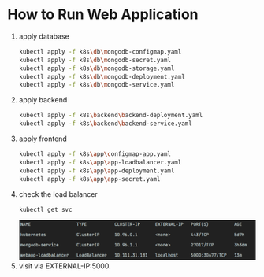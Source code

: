 # How to Run Web Application
1. apply database
    ```BASH
    kubectl apply -f k8s\db\mongodb-configmap.yaml
    kubectl apply -f k8s\db\mongodb-secret.yaml
    kubectl apply -f k8s\db\mongodb-storage.yaml
    kubectl apply -f k8s\db\mongodb-deployment.yaml
    kubectl apply -f k8s\db\mongodb-service.yaml
    ```
2. apply backend
   ```BASH
   kubectl apply -f k8s\backend\backend-deployment.yaml
   kubectl apply -f k8s\backend\backend-service.yaml
   ```
3. apply frontend
    ```BASH
    kubectl apply -f k8s\app\configmap-app.yaml
    kubectl apply -f k8s\app\app-loadbalancer.yaml
    kubectl apply -f k8s\app\app-deployment.yaml
    kubectl apply -f k8s\app\app-secret.yaml
    ```
4. check the load balancer
    ```BASH
    kubectl get svc
    ```
   ![img.png](k8s-svc.png)
5. visit via EXTERNAL-IP:5000.

